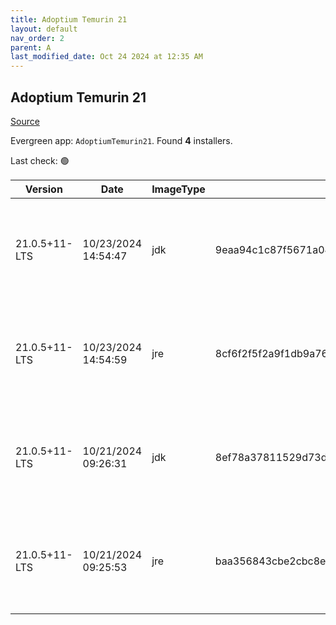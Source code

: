 ```yaml
---
title: Adoptium Temurin 21
layout: default
nav_order: 2
parent: A
last_modified_date: Oct 24 2024 at 12:35 AM
---
```


## Adoptium Temurin 21

[Source](https://adoptium.net/)

Evergreen app: `AdoptiumTemurin21`. Found **4** installers.

Last check: 🟢

| Version       | Date                | ImageType | Checksum                                                         | Size      | Architecture | Type | URI                                                                                                                                                                                                                                                                            |
| ------------- | ------------------- | --------- | ---------------------------------------------------------------- | --------- | ------------ | ---- | ------------------------------------------------------------------------------------------------------------------------------------------------------------------------------------------------------------------------------------------------------------------------------ |
| 21.0.5+11-LTS | 10/23/2024 14:54:47 | jdk       | 9eaa94c1c87f5671a04d4ff3f687bf2448ccae06f1b7928bf0c6ba2aec60e9b7 | 168353792 | ARM64        | msi  | [https://github.com/adoptium/temurin21-binaries/releases/download/jdk-21.0.5%2B11/OpenJDK21U-jdk_aarch64_windows_hotspot_21.0.5_11.msi](https://github.com/adoptium/temurin21-binaries/releases/download/jdk-21.0.5%2B11/OpenJDK21U-jdk_aarch64_windows_hotspot_21.0.5_11.msi) |
| 21.0.5+11-LTS | 10/23/2024 14:54:59 | jre       | 8cf6f2f5f2a9f1db9a76c1505200333016a0d0d9a8f30dcee4c76120f823e8d6 | 27693056  | ARM64        | msi  | [https://github.com/adoptium/temurin21-binaries/releases/download/jdk-21.0.5%2B11/OpenJDK21U-jre_aarch64_windows_hotspot_21.0.5_11.msi](https://github.com/adoptium/temurin21-binaries/releases/download/jdk-21.0.5%2B11/OpenJDK21U-jre_aarch64_windows_hotspot_21.0.5_11.msi) |
| 21.0.5+11-LTS | 10/21/2024 09:26:31 | jdk       | 8ef78a37811529d73d37e29a9fa24bf2d46d0d5d97c4f6e403ea9adebc55eaf3 | 179625984 | x64          | msi  | [https://github.com/adoptium/temurin21-binaries/releases/download/jdk-21.0.5%2B11/OpenJDK21U-jdk_x64_windows_hotspot_21.0.5_11.msi](https://github.com/adoptium/temurin21-binaries/releases/download/jdk-21.0.5%2B11/OpenJDK21U-jdk_x64_windows_hotspot_21.0.5_11.msi)         |
| 21.0.5+11-LTS | 10/21/2024 09:25:53 | jre       | baa356843cbe2cbc8e49bad1cfef27eaaf5e59748a1627be40492804753c706a | 35102720  | x64          | msi  | [https://github.com/adoptium/temurin21-binaries/releases/download/jdk-21.0.5%2B11/OpenJDK21U-jre_x64_windows_hotspot_21.0.5_11.msi](https://github.com/adoptium/temurin21-binaries/releases/download/jdk-21.0.5%2B11/OpenJDK21U-jre_x64_windows_hotspot_21.0.5_11.msi)         |
